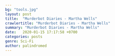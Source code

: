 ```yaml
---
bg: "tools.jpg"
layout: post
title:  "Murderbot Diaries - Martha Wells"
crawlertitle: "Murderbot Diaries - Martha Wells"
summary: "Murderbot Diaries - Martha Wells"
date:   2020-01-15 17:17:58 +0700
categories: posts
genre: Sci-Fi
author: palindromed
---
```

